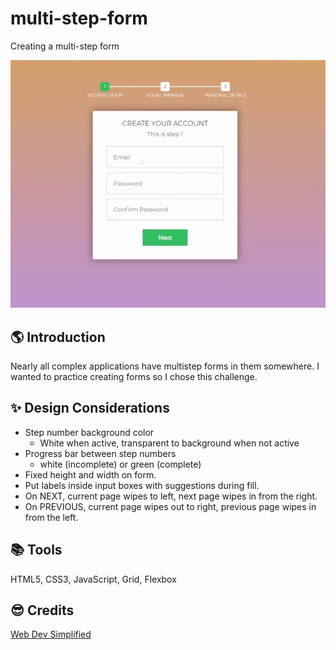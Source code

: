 # multi-step-form

Creating a multi-step form

![Screen Capture](/images/ScreenCapStep1.png)

## 🌎 Introduction

Nearly all complex applications have multistep forms in them somewhere. I wanted to practice creating forms so I chose this challenge.

## :sparkles: Design Considerations

- Step number background color
  - White when active, transparent to background when not active
- Progress bar between step numbers
  - white (incomplete) or green (complete)
- Fixed height and width on form.
- Put labels inside input boxes with suggestions during fill.
- On NEXT, current page wipes to left, next page wipes in from the right.
- On PREVIOUS, current page wipes out to right, previous page wipes in from the left.

## 📚 Tools

HTML5, CSS3, JavaScript, Grid, Flexbox

## :sunglasses: Credits

[Web Dev Simplified](https://www.youtube.com/watch?v=VdqtdKXxKhM)



